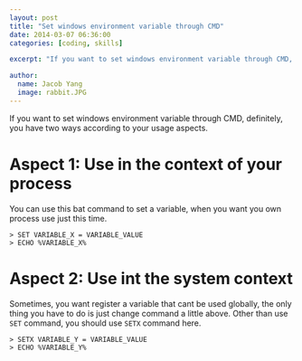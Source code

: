 ---layout: posttitle: "Set windows environment variable through CMD"date: 2014-03-07 06:36:00categories: [coding, skills]excerpt: "If you want to set windows environment variable through CMD, definitely, you have two ways according to your usage aspects."author:  name: Jacob Yang  image: rabbit.JPG---If you want to set windows environment variable through CMD, definitely, you have two ways according to your usage aspects.# Aspect 1: Use in the context of your processYou can use this bat command to set a variable, when you want you own process use just this time.    > SET VARIABLE_X = VARIABLE_VALUE    > ECHO %VARIABLE_X%# Aspect 2: Use int the system contextSometimes, you want register a variable that cant be used globally, the only thing you have to do is just change command a little above. Other than use `SET` command, you should use `SETX` command here.    > SETX VARIABLE_Y = VARIABLE_VALUE    > ECHO %VARIABLE_Y%